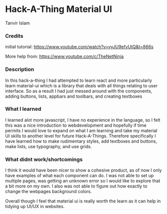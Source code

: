 # Hack-A-Thing Material UI
Tanvir Islam 
### Credits
initial tutorial: https://www.youtube.com/watch?v=vyJU9efvUtQ&t=866s


More help from: https://www.youtube.com/c/TheNetNinja



### Description
In this hack-a-thing I had attempted to learn react and more particularly learn material-ui which is a library that deals with all things relating to user interface. So as a result I had just messed around with the components, adding buttons, lists, appbars and toolbars, and creating textboxes 


### What I learned
I learned alot more javascript, I have no experience in the language, so I felt this was a nice introduction to webdevelopment and hopefully if time permits I would love to expand on what I am learning and take my material UI skills to another level for future Hack-A-Things. Therefore specifically I have learned how to make rudimentary styles, add textboxes and buttons, make lists, use typography, and use grids. 


### What didnt work/shortcomings

I think it would have been nicer to show a cohesive product, as of now I only have examples of what each component can do.
I was not able to set up multiple pages, was getting an unknown error so I would like to explore that a bit more on my own. I also was not able to figure out how exactly to change the webpages background colors.

Overall though I feel that material ui is really worth the learn as it can help in tidying up UI/UX in websites. 
